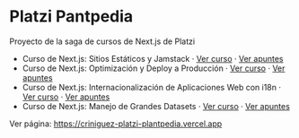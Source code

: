 # Platzi Pantpedia

Proyecto de la saga de cursos de Next.js de Platzi

- Curso de Next.js: Sitios Estáticos y Jamstack · [Ver curso](https://platzi.com/clases/nextjs-jamstack/) · [Ver apuntes](https://cristianiniguez.notion.site/Curso-de-Next-js-Sitios-Est-ticos-y-Jamstack-1e47ed26342940f0bba9aed4f81ea43b)
- Curso de Next.js: Optimización y Deploy a Producción · [Ver curso](https://platzi.com/clases/nextjs-deploy/) · [Ver apuntes](https://cristianiniguez.notion.site/Curso-de-Next-js-Optimizaci-n-y-Deploy-a-Producci-n-6333045777664b60a99a79580e2ba113)
- Curso de Next.js: Internacionalización de Aplicaciones Web con i18n · [Ver curso](https://platzi.com/clases/nextjs-internacionalizacion/) · [Ver apuntes](https://cristianiniguez.notion.site/Curso-de-Next-js-Internacionalizaci-n-de-Aplicaciones-Web-con-i18n-418d3d5917da488fa1d80159885f7f3c)
- Curso de Next.js: Manejo de Grandes Datasets · [Ver curso](https://platzi.com/clases/nextjs-grandes-datasets/) · [Ver apuntes](https://cristianiniguez.notion.site/Curso-de-Next-js-Manejo-de-Grandes-Datasets-ed0b83c583da482dbbd03c9d52f8b1f2)

Ver página: https://criniguez-platzi-plantpedia.vercel.app

